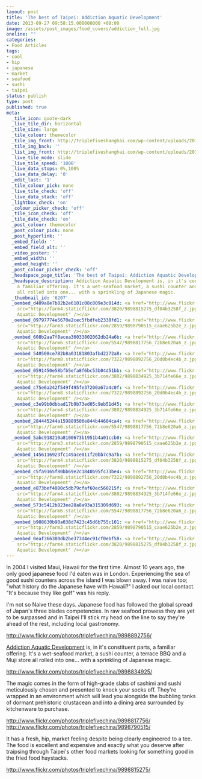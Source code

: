 ```yaml
---
layout: post
title: 'The best of Taipei: Addiction Aquatic Development'
date: 2013-09-27 09:58:15.000000000 +08:00
image: /assets/post_images/food_covers/addiction_full.jpg
oneline: ""
categories:
- Food Articles
tags:
- cool
- hip
- japanese
- market
- seafood
- sushi
- taipei
status: publish
type: post
published: true
meta:
  _tile_icon: quote-dark
  _live_tile_dir: horizontal
  _tile_size: large
  _tile_colour: themecolor
  _tile_img_front: http://triplefiveshanghai.com/wp-content/uploads/2013/09/addiction_square.jpg
  _tile_img_back: ''
  _list_img_front: http://triplefiveshanghai.com/wp-content/uploads/2013/09/addiction_archive.jpg
  _live_tile_mode: slide
  _live_tile_speed: '1000'
  _live_data_stops: 0%,100%
  _live_data_delay: '0'
  _edit_last: '1'
  _tile_colour_pick: none
  _live_tile_check: 'off'
  _live_data_stack: 'off'
  _lightbox_check: 'on'
  _colour_picker_check: 'off'
  _tile_icon_check: 'off'
  _tile_date_check: 'on'
  _post_colour: themecolor
  _post_colour_pick: none
  _post_hyperlink: ''
  _embed_field: ''
  _embed_field_alt: ''
  _video_poster: ''
  _embed_width: ''
  _embed_height: ''
  _post_colour_picker_check: 'off'
  _headspace_page_title: 'The best of Taipei: Addiction Aquatic Development'
  _headspace_description: Addiction Aquatic Development is, in it's constituent parts,
    a familiar offering. It's a wet-seafood market, a sushi counter and a Muji store
    all rolled into one... with a sprinkling of Japanese magic.
  _thumbnail_id: '6207'
  _oembed_d409a8e7b82b2e6101c08c809e3c014d: <a href="http://www.flickr.com/photos/triplefivechina/9898815275/"><img
    src="http://farm4.staticflickr.com/3820/9898815275_df04b3258f_z.jpg" alt="Addiction
    Aquatic Development" /></a>
  _oembed_09797774e5670e2cec5fbdfeb2338fd1: <a href="http://www.flickr.com/photos/triplefivechina/9898790515/"><img
    src="http://farm3.staticflickr.com/2859/9898790515_caae625b2e_z.jpg" alt="Addiction
    Aquatic Development" /></a>
  _oembed_608b2aa7f8acea36033802062db24a6b: <a href="http://www.flickr.com/photos/triplefivechina/9898817756/"><img
    src="http://farm6.staticflickr.com/5547/9898817756_72b8e620a6_z.jpg" alt="Addiction
    Aquatic Development" /></a>
  _oembed_540508ce782b8a03181803afbd2272a8: <a href="http://www.flickr.com/photos/triplefivechina/9898892756/"><img
    src="http://farm8.staticflickr.com/7322/9898892756_20d0b4ec4b_z.jpg" alt="Addiction
    Aquatic Development" /></a>
  _oembed_0591450e58bfb5efa8f6bc53b04d51bb: <a href="http://www.flickr.com/photos/triplefivechina/9898834925/"><img
    src="http://farm4.staticflickr.com/3802/9898834925_3b714fe66e_z.jpg" alt="Addiction
    Aquatic Development" /></a>
  _oembed_c75e6a242f549f495fe37200a67a4c0f: <a href="http://www.flickr.com/photos/triplefivechina/9898892756/"><img
    src="http://farm8.staticflickr.com/7322/9898892756_20d0b4ec4b_z.jpg" alt="Addiction
    Aquatic Development" /></a>
  _oembed_c3e99b0dbbad17b9b73ed05c9eb51d45: <a href="http://www.flickr.com/photos/triplefivechina/9898834925/"><img
    src="http://farm4.staticflickr.com/3802/9898834925_3b714fe66e_z.jpg" alt="Addiction
    Aquatic Development" /></a>
  _oembed_284445244a159889506e844b44604ca4: <a href="http://www.flickr.com/photos/triplefivechina/9898817756/"><img
    src="http://farm6.staticflickr.com/5547/9898817756_72b8e620a6_z.jpg" alt="Addiction
    Aquatic Development" /></a>
  _oembed_5abc918210a8100673b1951b4a01ccb0: <a href="http://www.flickr.com/photos/triplefivechina/9898790515/"><img
    src="http://farm3.staticflickr.com/2859/9898790515_caae625b2e_z.jpg" alt="Addiction
    Aquatic Development" /></a>
  _oembed_1456116923fc149ace011f20bb7c9a7b: <a href="http://www.flickr.com/photos/triplefivechina/9898815275/"><img
    src="http://farm4.staticflickr.com/3820/9898815275_df04b3258f_z.jpg" alt="Addiction
    Aquatic Development" /></a>
  _oembed_c5fa9165f80bb69e2c1840b95fc73be4: <a href="http://www.flickr.com/photos/triplefivechina/9898892756/"><img
    src="http://farm8.staticflickr.com/7322/9898892756_20d0b4ec4b_z.jpg" alt="Addiction
    Aquatic Development" /></a>
  _oembed_e873bef4000c5db79cfaf60ec560215f: <a href="http://www.flickr.com/photos/triplefivechina/9898834925/"><img
    src="http://farm4.staticflickr.com/3802/9898834925_3b714fe66e_z.jpg" alt="Addiction
    Aquatic Development" /></a>
  _oembed_573c5412b823ee28a8a93a315309d693: <a href="http://www.flickr.com/photos/triplefivechina/9898817756/"><img
    src="http://farm6.staticflickr.com/5547/9898817756_72b8e620a6_z.jpg" alt="Addiction
    Aquatic Development" /></a>
  _oembed_b908630b90a038d7423c45d6b755c101: <a href="http://www.flickr.com/photos/triplefivechina/9898790515/"><img
    src="http://farm3.staticflickr.com/2859/9898790515_caae625b2e_z.jpg" alt="Addiction
    Aquatic Development" /></a>
  _oembed_0eaf366380db2be373d4ec91cf0ebf58: <a href="http://www.flickr.com/photos/triplefivechina/9898815275/"><img
    src="http://farm4.staticflickr.com/3820/9898815275_df04b3258f_z.jpg" alt="Addiction
    Aquatic Development" /></a>
---
```

In 2004 I visited Maui, Hawaii for the first time. Almost 10 years ago, the only good japanese food I'd eaten was in London. Experiencing the sea of good sushi counters across the island I was blown away. I was naive too; "what history do the Japanese have with Hawaii?" I asked our local contact. "It's because they like golf" was his reply.

I'm not so Naive these days. Japanese food has followed the global spread of Japan's three blades competencies. In raw seafood prowess they are yet to be surpassed and in Taipei I'll stick my head on the line to say they're ahead of the rest, including local gastronomy.

http://www.flickr.com/photos/triplefivechina/9898892756/

<a href="http://www.addiction.com.tw/">Addiction Aquatic Development</a> is, in it's constituent parts, a familiar offering. It's a wet-seafood market, a sushi counter, a terrace BBQ and a Muji store all rolled into one... with a sprinkling of Japanese magic.

http://www.flickr.com/photos/triplefivechina/9898834925/

The magic comes in the form of high-grade slabs of sashimi and sushi meticulously chosen and presented to knock your socks off. They're wrapped in an environment which will lead you alongside the bubbling tanks of dormant prehistoric crustacean and into a dining area surrounded by kitchenware to purchase.

http://www.flickr.com/photos/triplefivechina/9898817756/<br />
http://www.flickr.com/photos/triplefivechina/9898790515/

It has a fresh, hip, market feeling despite being clearly engineered to a tee. The food is excellent and expensive and exactly what you deserve after traipsing through Taipei's other food markets looking for something good in the fried food haystacks.

http://www.flickr.com/photos/triplefivechina/9898815275/
